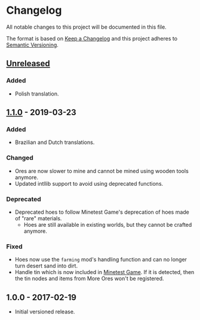 # Changelog

All notable changes to this project will be documented in this file.

The format is based on [Keep a Changelog](http://keepachangelog.com/en/1.0.0/)
and this project adheres to [Semantic Versioning](http://semver.org/spec/v2.0.0.html).

## [Unreleased]

### Added

- Polish translation.

## [1.1.0] - 2019-03-23

### Added

- Brazilian and Dutch translations.

### Changed

- Ores are now slower to mine and cannot be mined using wooden tools anymore.
- Updated intllib support to avoid using deprecated functions.

### Deprecated

- Deprecated hoes to follow Minetest Game's deprecation of hoes
  made of "rare" materials.
  - Hoes are still available in existing worlds, but they
    cannot be crafted anymore.

### Fixed

- Hoes now use the `farming` mod's handling function and can no longer
  turn desert sand into dirt.
- Handle tin which is now included in [Minetest Game](https://github.com/minetest/minetest_game).
  If it is detected, then the tin nodes and items from More Ores won't be registered.

## 1.0.0 - 2017-02-19

- Initial versioned release.

[Unreleased]: https://github.com/minetest-mods/moreores/compare/v1.1.0...HEAD
[1.1.0]: https://github.com/minetest-mods/moreores/compare/v1.0.0...v1.1.0
